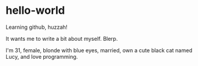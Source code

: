 # hello-world
Learning github, huzzah!

It wants me to write a bit about myself. Blerp.

I'm 31, female, blonde with blue eyes, married, own a cute black cat named Lucy, and love programming.
